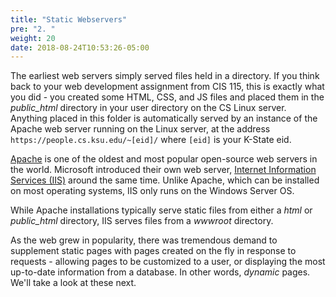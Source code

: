 ```yaml
---
title: "Static Webservers"
pre: "2. "
weight: 20
date: 2018-08-24T10:53:26-05:00
---
```


The earliest web servers simply served files held in a directory. If you think back to your web development assignment from CIS 115, this is exactly what you did - you created some HTML, CSS, and JS files and placed them in the _public_html_ directory in your user directory on the CS Linux server.  Anything placed in this folder is automatically served by an instance of the Apache web server running on the Linux server, at the address `https://people.cs.ksu.edu/~[eid]/` where `[eid]` is your K-State eid.

[Apache](https://www.apache.org/) is one of the oldest and most popular open-source web servers in the world.  Microsoft introduced their own web server, [Internet Information Services (IIS)](https://www.iis.net/) around the same time.  Unlike Apache, which can be installed on most operating systems, IIS only runs on the Windows Server OS.  

While Apache installations typically serve static files from either a _html_ or _public_html_ directory, IIS serves files from a _wwwroot_ directory.  

As the web grew in popularity, there was tremendous demand to supplement static pages with pages created on the fly in response to requests - allowing pages to be customized to a user, or displaying the most up-to-date information from a database.  In other words, _dynamic_ pages.  We'll take a look at these next.

